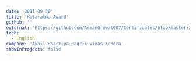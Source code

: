 ```yaml
---
date: '2011-09-30'
title: 'Kalaratna Award'
github: ''
external: 'https://github.com/ArmanGrewal007/Certificates/blob/master/2011_09_30_Handwriting_contest.pdf'
tech:
  - English
company: 'Akhil Bhartiya Nagrik Vikas Kendra'
showInProjects: false
---
```



